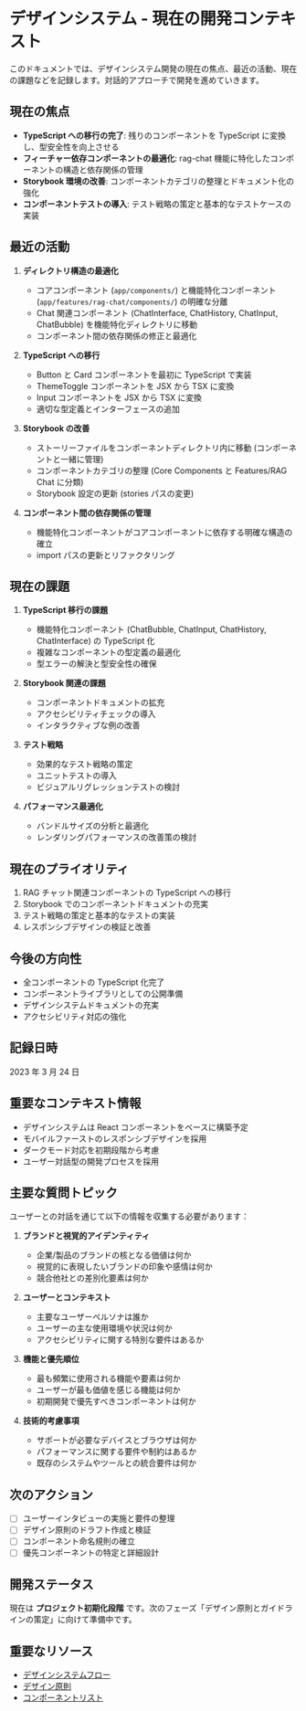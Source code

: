 # デザインシステム - 現在の開発コンテキスト

このドキュメントでは、デザインシステム開発の現在の焦点、最近の活動、現在の課題などを記録します。対話的アプローチで開発を進めていきます。

## 現在の焦点

- **TypeScript への移行の完了**: 残りのコンポーネントを TypeScript に変換し、型安全性を向上させる
- **フィーチャー依存コンポーネントの最適化**: rag-chat 機能に特化したコンポーネントの構造と依存関係の管理
- **Storybook 環境の改善**: コンポーネントカテゴリの整理とドキュメント化の強化
- **コンポーネントテストの導入**: テスト戦略の策定と基本的なテストケースの実装

## 最近の活動

1. **ディレクトリ構造の最適化**

   - コアコンポーネント (`app/components/`) と機能特化コンポーネント (`app/features/rag-chat/components/`) の明確な分離
   - Chat 関連コンポーネント (ChatInterface, ChatHistory, ChatInput, ChatBubble) を機能特化ディレクトリに移動
   - コンポーネント間の依存関係の修正と最適化

2. **TypeScript への移行**

   - Button と Card コンポーネントを最初に TypeScript で実装
   - ThemeToggle コンポーネントを JSX から TSX に変換
   - Input コンポーネントを JSX から TSX に変換
   - 適切な型定義とインターフェースの追加

3. **Storybook の改善**

   - ストーリーファイルをコンポーネントディレクトリ内に移動 (コンポーネントと一緒に管理)
   - コンポーネントカテゴリの整理 (Core Components と Features/RAG Chat に分類)
   - Storybook 設定の更新 (stories パスの変更)

4. **コンポーネント間の依存関係の管理**
   - 機能特化コンポーネントがコアコンポーネントに依存する明確な構造の確立
   - import パスの更新とリファクタリング

## 現在の課題

1. **TypeScript 移行の課題**

   - 機能特化コンポーネント (ChatBubble, ChatInput, ChatHistory, ChatInterface) の TypeScript 化
   - 複雑なコンポーネントの型定義の最適化
   - 型エラーの解決と型安全性の確保

2. **Storybook 関連の課題**

   - コンポーネントドキュメントの拡充
   - アクセシビリティチェックの導入
   - インタラクティブな例の改善

3. **テスト戦略**

   - 効果的なテスト戦略の策定
   - ユニットテストの導入
   - ビジュアルリグレッションテストの検討

4. **パフォーマンス最適化**
   - バンドルサイズの分析と最適化
   - レンダリングパフォーマンスの改善策の検討

## 現在のプライオリティ

1. RAG チャット関連コンポーネントの TypeScript への移行
2. Storybook でのコンポーネントドキュメントの充実
3. テスト戦略の策定と基本的なテストの実装
4. レスポンシブデザインの検証と改善

## 今後の方向性

- 全コンポーネントの TypeScript 化完了
- コンポーネントライブラリとしての公開準備
- デザインシステムドキュメントの充実
- アクセシビリティ対応の強化

## 記録日時

2023 年 3 月 24 日

## 重要なコンテキスト情報

- デザインシステムは React コンポーネントをベースに構築予定
- モバイルファーストのレスポンシブデザインを採用
- ダークモード対応を初期段階から考慮
- ユーザー対話型の開発プロセスを採用

## 主要な質問トピック

ユーザーとの対話を通じて以下の情報を収集する必要があります：

1. **ブランドと視覚的アイデンティティ**

   - 企業/製品のブランドの核となる価値は何か
   - 視覚的に表現したいブランドの印象や感情は何か
   - 競合他社との差別化要素は何か

2. **ユーザーとコンテキスト**

   - 主要なユーザーペルソナは誰か
   - ユーザーの主な使用環境や状況は何か
   - アクセシビリティに関する特別な要件はあるか

3. **機能と優先順位**

   - 最も頻繁に使用される機能や要素は何か
   - ユーザーが最も価値を感じる機能は何か
   - 初期開発で優先すべきコンポーネントは何か

4. **技術的考慮事項**
   - サポートが必要なデバイスとブラウザは何か
   - パフォーマンスに関する要件や制約はあるか
   - 既存のシステムやツールとの統合要件は何か

## 次のアクション

- [ ] ユーザーインタビューの実施と要件の整理
- [ ] デザイン原則のドラフト作成と検証
- [ ] コンポーネント命名規則の確立
- [ ] 優先コンポーネントの特定と詳細設計

## 開発ステータス

現在は **プロジェクト初期化段階** です。次のフェーズ「デザイン原則とガイドラインの策定」に向けて準備中です。

## 重要なリソース

- [デザインシステムフロー](../flow/designSystemFlow.md)
- [デザイン原則](../rules/designPrinciples.md)
- [コンポーネントリスト](../components/componentList.md)
